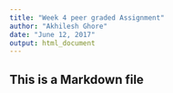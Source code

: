 ```yaml
---
title: "Week 4 peer graded Assignment"
author: "Akhilesh Ghore"
date: "June 12, 2017"
output: html_document
---
```


## This is a Markdown file

